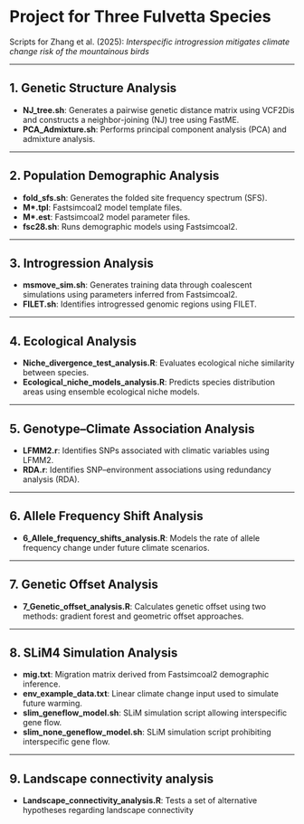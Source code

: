# Project for Three Fulvetta Species

Scripts for Zhang et al. (2025): *Interspecific introgression mitigates climate change risk of the mountainous birds*

---

## 1. Genetic Structure Analysis

- **NJ_tree.sh**: Generates a pairwise genetic distance matrix using VCF2Dis and constructs a neighbor-joining (NJ) tree using FastME.
- **PCA_Admixture.sh**: Performs principal component analysis (PCA) and admixture analysis.

---

## 2. Population Demographic Analysis

- **fold_sfs.sh**: Generates the folded site frequency spectrum (SFS).
- **M\*.tpl**: Fastsimcoal2 model template files.
- **M\*.est**: Fastsimcoal2 model parameter files.
- **fsc28.sh**: Runs demographic models using Fastsimcoal2.

---

## 3. Introgression Analysis

- **msmove_sim.sh**: Generates training data through coalescent simulations using parameters inferred from Fastsimcoal2.
- **FILET.sh**: Identifies introgressed genomic regions using FILET.

---

## 4. Ecological Analysis

- **Niche_divergence_test_analysis.R**: Evaluates ecological niche similarity between species.
- **Ecological_niche_models_analysis.R**: Predicts species distribution areas using ensemble ecological niche models.

---

## 5. Genotype–Climate Association Analysis

- **LFMM2.r**: Identifies SNPs associated with climatic variables using LFMM2.
- **RDA.r**: Identifies SNP–environment associations using redundancy analysis (RDA).

---

## 6. Allele Frequency Shift Analysis

- **6_Allele_frequency_shifts_analysis.R**: Models the rate of allele frequency change under future climate scenarios.

---

## 7. Genetic Offset Analysis

- **7_Genetic_offset_analysis.R**: Calculates genetic offset using two methods: gradient forest and geometric offset approaches.

---

## 8. SLiM4 Simulation Analysis

- **mig.txt**: Migration matrix derived from Fastsimcoal2 demographic inference.
- **env_example_data.txt**: Linear climate change input used to simulate future warming.
- **slim_geneflow_model.sh**: SLiM simulation script allowing interspecific gene flow.
- **slim_none_geneflow_model.sh**: SLiM simulation script prohibiting interspecific gene flow.

---

## 9. Landscape connectivity analysis

- **Landscape_connectivity_analysis.R**: Tests a set of alternative hypotheses regarding landscape 
connectivity


